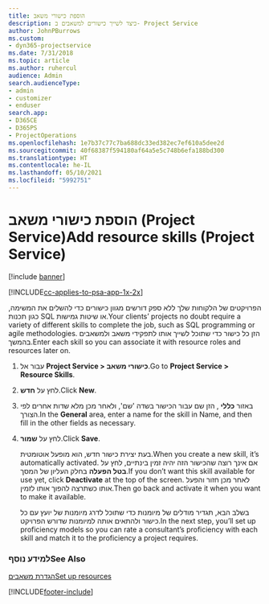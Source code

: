 ```yaml
---
title: הוספת כישורי משאב
description: כיצד לשייך כישורים למשאבים ב- Project Service
author: JohnPBurrows
ms.custom:
- dyn365-projectservice
ms.date: 7/31/2018
ms.topic: article
ms.author: ruhercul
audience: Admin
search.audienceType:
- admin
- customizer
- enduser
search.app:
- D365CE
- D365PS
- ProjectOperations
ms.openlocfilehash: 1e7b37c77c7ba688dc33ed382ec7ef610a5dee2d
ms.sourcegitcommit: 40f68387f594180af64a5e5c748b6efa188bd300
ms.translationtype: HT
ms.contentlocale: he-IL
ms.lasthandoff: 05/10/2021
ms.locfileid: "5992751"
---
```

# <a name="add-resource-skills-project-service"></a><span data-ttu-id="51c43-103">הוספת כישורי משאב (Project Service)</span><span class="sxs-lookup"><span data-stu-id="51c43-103">Add resource skills (Project Service)</span></span>

[!include [banner](../includes/psa-now-project-operations.md)]

[!INCLUDE[cc-applies-to-psa-app-1x-2x](../includes/cc-applies-to-psa-app-1x-2x.md)]

<span data-ttu-id="51c43-104">הפרויקטים של הלקוחות שלך ללא ספק דורשים מגוון כישורים כדי להשלים את המשימה, כגון תכנות SQL או שיטות גמישות.</span><span class="sxs-lookup"><span data-stu-id="51c43-104">Your clients’ projects no doubt require a variety of different skills to complete the job, such as SQL programming or agile methodologies.</span></span> <span data-ttu-id="51c43-105">הזן כל כישור כדי שתוכל לשייך אותו לתפקידי משאב ולמשאבים בהמשך.</span><span class="sxs-lookup"><span data-stu-id="51c43-105">Enter each skill so you can associate it with resource roles and resources later on.</span></span>  
  
1. <span data-ttu-id="51c43-106">עבור אל **Project Service > כישורי משאב**.</span><span class="sxs-lookup"><span data-stu-id="51c43-106">Go to **Project Service > Resource Skills**.</span></span>  
  
2. <span data-ttu-id="51c43-107">לחץ על **חדש**.</span><span class="sxs-lookup"><span data-stu-id="51c43-107">Click **New**.</span></span>  
  
3. <span data-ttu-id="51c43-108">באזור **כללי** , הזן שם עבור הכישור בשדה 'שם', ולאחר מכן מלא שדות אחרים לפי הצורך.</span><span class="sxs-lookup"><span data-stu-id="51c43-108">In the **General** area, enter a name for the skill in Name, and then fill in the other fields as necessary.</span></span>  
  
4. <span data-ttu-id="51c43-109">לחץ על **שמור**.</span><span class="sxs-lookup"><span data-stu-id="51c43-109">Click **Save**.</span></span>  
  
   <span data-ttu-id="51c43-110">בעת יצירת כישור חדש, הוא מופעל אוטומטית.</span><span class="sxs-lookup"><span data-stu-id="51c43-110">When you create a new skill, it’s automatically activated.</span></span> <span data-ttu-id="51c43-111">אם אינך רוצה שהכישור הזה יהיה זמין בינתיים, לחץ על **בטל הפעלה** בחלק העליון של המסך.</span><span class="sxs-lookup"><span data-stu-id="51c43-111">If you don’t want this skill available for use yet, click **Deactivate** at the top of the screen.</span></span> <span data-ttu-id="51c43-112">לאחר מכן חזור והפעל אותו כשתרצה להפוך אותו לזמין.</span><span class="sxs-lookup"><span data-stu-id="51c43-112">Then go back and activate it when you want to make it available.</span></span>  
  
   <span data-ttu-id="51c43-113">בשלב הבא, תגדיר ‏‫מודלים של מיומנות‬ כדי שתוכל לדרג מיומנות של יועץ עם כל כישור ולהתאים אותה למיומנות שדורש הפרויקט.</span><span class="sxs-lookup"><span data-stu-id="51c43-113">In the next step, you’ll set up proficiency models so you can rate a consultant’s proficiency with each skill and match it to the proficiency a project requires.</span></span>  
  
### <a name="see-also"></a><span data-ttu-id="51c43-114">למידע נוסף</span><span class="sxs-lookup"><span data-stu-id="51c43-114">See Also</span></span>  
 [<span data-ttu-id="51c43-115">הגדרת משאבים</span><span class="sxs-lookup"><span data-stu-id="51c43-115">Set up resources</span></span>](../psa/set-up-resources.md)


[!INCLUDE[footer-include](../includes/footer-banner.md)]